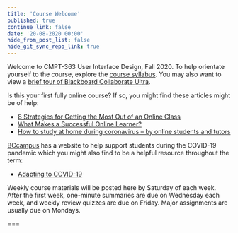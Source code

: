 ```yaml
---
title: 'Course Welcome'
published: true
continue_link: false
date: '20-08-2020 00:00'
hide_from_post_list: false
hide_git_sync_repo_link: true
---
```


Welcome to CMPT-363 User Interface Design, Fall 2020. To help orientate yourself to the course, explore the [course syllabus](https://canvas.sfu.ca/courses/53207/assignments/syllabus). You may also want to view a [brief tour of Blackboard Collaborate Ultra](https://www.youtube.com/watch?v=1W4sGpVmJaY).

Is this your first fully online course? If so, you might find these articles might be of help:

* [8 Strategies for Getting the Most Out of an Online Class](https://www.northeastern.edu/graduate/blog/tips-for-taking-online-classes/)
* [What Makes a Successful Online Learner?](https://careerwise.minnstate.edu/education/successonline.html)
* [How to study at home during coronavirus – by online students and tutors](https://www.theguardian.com/education/2020/mar/26/how-to-study-at-home-during-coronavirus-by-online-students-and-tutors)

[BCcampus](https://bccampus.ca/) has a website to help support students during the COVID-19 pandemic which you might also find to be a helpful resource throughout the term:

* [Adapting to COVID-19](https://covid19.bccampus.ca/)

Weekly course materials will be posted here by Saturday of each week. After the first week,  one-minute summaries are due on Wednesday each week, and weekly review quizzes are due on Friday. Major assignments are usually due on Mondays.

===
